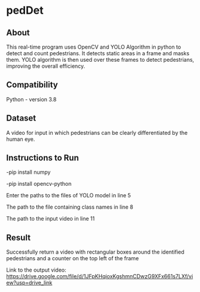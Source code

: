 # pedDet
## About
This real-time program uses OpenCV and YOLO Algorithm in python to detect and count pedestrians.
It detects static areas in a frame and masks them. YOLO algorithm is then used over these frames to detect pedestrians, improving the overall efficiency.



## Compatibility
Python - version 3.8 

## Dataset
A video for input in which pedestrians can be clearly differentiated by the human eye. 

## Instructions to Run
-pip install numpy

-pip install opencv-python

Enter the paths to the files of YOLO model in line 5

The path to the file containing class names in line 8

The path to the input video in line 11

## Result
Successfully return a video with rectangular boxes around the identified pedestrians and a counter on the top left of the frame

Link to the output video: https://drive.google.com/file/d/1JFpKHqioxKgshmnCDwzG9XFx661s7LXf/view?usp=drive_link

